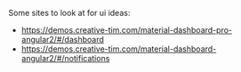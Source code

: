Some sites to look at for ui ideas:

* https://demos.creative-tim.com/material-dashboard-pro-angular2/#/dashboard
* https://demos.creative-tim.com/material-dashboard-angular2/#/notifications
